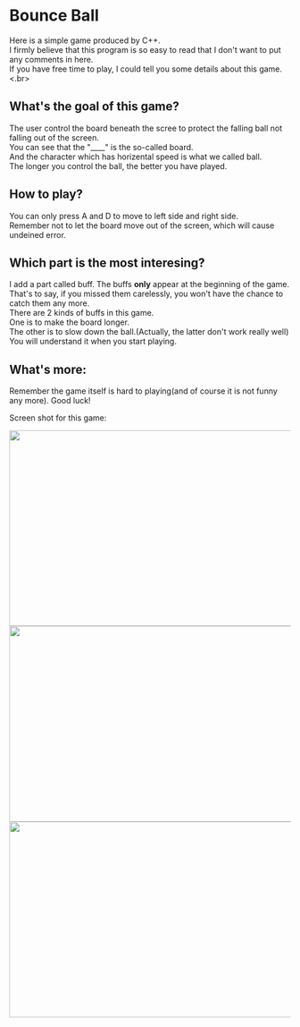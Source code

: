 # Bounce Ball
Here is a simple game produced by C++.</br>
I firmly believe that this program is so easy to read that I don't want to put any comments in here.</br>
If you have free time to play, I could tell you some details about this game.<.br>

## What's the goal of this game?
The user control the board beneath the scree to protect the falling ball not falling out of the screen.</br>
You can see that the "____" is the so-called board.</br>
And the character which has horizental speed is what we called ball.</br>
The longer you control the ball, the better you have played.</br>

## How to play?
You can only press A and D to move to left side and right side.</br>
Remember not to let the board move out of the screen, which will cause undeined error.</br>

## Which part is the most interesing?
I add a part called buff. The buffs <b>only</b> appear at the beginning of the game.</br>
That's to say, if you missed them carelessly, you won't have the chance to catch them any more.</br>
There are 2 kinds of buffs in this game.</br>
One is to make the board longer.</br>
The other is to slow down the ball.(Actually, the latter don't work really well)</br>
You will understand it when you start playing.</br>

## What's more:
Remember the game itself is hard to playing(and of course it is not funny any more). Good luck!</br>

Screen shot for this game:

<img src="https://raw.githubusercontent.com/Greg7shen/GregGames/master/C-C%2B%2B/Console/Bounce-Ball/Screenshot/Beginning.png" width=700 height=350/>
<img src="https://raw.githubusercontent.com/Greg7shen/GregGames/master/C-C%2B%2B/Console/Bounce-Ball/Screenshot/Playing.png" width=700 height=350/>
<img src="http://raw.githubusercontent.com/Greg7shen/GregGames/master/C-C%2B%2B/Console/Bounce-Ball/Screenshot/Ending.png" width=700 height=350/>
